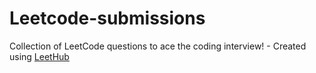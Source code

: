 # Leetcode-submissions
Collection of LeetCode questions to ace the coding interview! - Created using [LeetHub](https://github.com/QasimWani/LeetHub)


